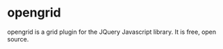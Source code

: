 opengrid
========

opengrid is a grid plugin for the JQuery Javascript library. It is free, open source.
